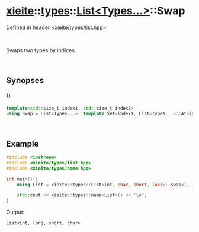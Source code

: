# [xieite](../../../../../xieite.md)\:\:[types](../../../../../types.md)\:\:[List<Types...>](../../../list.md)\:\:Swap
Defined in header [<xieite/types/list.hpp>](../../../../../../include/xieite/types/list.hpp)

&nbsp;

Swaps two types by indices.

&nbsp;

## Synopses
#### 1)
```cpp
template<std::size_t index1, std::size_t index2>
using Swap = List<Types...>::template Set<index1, List<Types...>::At<index2>>::template Set<index2, List<Types...>::At<index1>>;
```

&nbsp;

## Example
```cpp
#include <iostream>
#include <xieite/types/list.hpp>
#include <xieite/types/name.hpp>

int main() {
    using List = xieite::types::List<int, char, short, long>::Swap<1, 3>;

    std::cout << xieite::types::name<List>() << '\n';
}
```
Output:
```
List<int, long, short, char>
```
